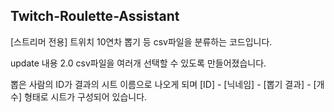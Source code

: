 ## Twitch-Roulette-Assistant
[스트리머 전용]
트위치 10연차 뽑기 등 csv파일을 분류하는 코드입니다.

update 내용 2.0
csv파일을 여러개 선택할 수 있도록 만들어졌습니다.

뽑은 사람의 ID가 결과의 시트 이름으로 나오게 되며
[ID] - [닉네임] - [뽑기 결과] - [개수]
형태로 시트가 구성되어 있습니다.